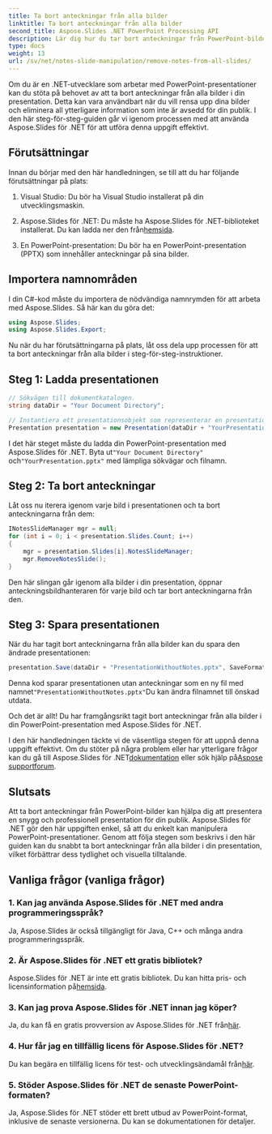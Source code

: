```yaml
---
title: Ta bort anteckningar från alla bilder
linktitle: Ta bort anteckningar från alla bilder
second_title: Aspose.Slides .NET PowerPoint Processing API
description: Lär dig hur du tar bort anteckningar från PowerPoint-bilder med Aspose.Slides för .NET. Gör dina presentationer renare och mer professionella.
type: docs
weight: 13
url: /sv/net/notes-slide-manipulation/remove-notes-from-all-slides/
---
```


Om du är en .NET-utvecklare som arbetar med PowerPoint-presentationer kan du stöta på behovet av att ta bort anteckningar från alla bilder i din presentation. Detta kan vara användbart när du vill rensa upp dina bilder och eliminera all ytterligare information som inte är avsedd för din publik. I den här steg-för-steg-guiden går vi igenom processen med att använda Aspose.Slides för .NET för att utföra denna uppgift effektivt.

## Förutsättningar

Innan du börjar med den här handledningen, se till att du har följande förutsättningar på plats:

1. Visual Studio: Du bör ha Visual Studio installerat på din utvecklingsmaskin.

2.  Aspose.Slides för .NET: Du måste ha Aspose.Slides för .NET-biblioteket installerat. Du kan ladda ner den från[hemsida](https://releases.aspose.com/slides/net/).

3. En PowerPoint-presentation: Du bör ha en PowerPoint-presentation (PPTX) som innehåller anteckningar på sina bilder.

## Importera namnområden

I din C#-kod måste du importera de nödvändiga namnrymden för att arbeta med Aspose.Slides. Så här kan du göra det:

```csharp
using Aspose.Slides;
using Aspose.Slides.Export;
```

Nu när du har förutsättningarna på plats, låt oss dela upp processen för att ta bort anteckningar från alla bilder i steg-för-steg-instruktioner.

## Steg 1: Ladda presentationen

```csharp
// Sökvägen till dokumentkatalogen.
string dataDir = "Your Document Directory";

// Instantiera ett presentationsobjekt som representerar en presentationsfil
Presentation presentation = new Presentation(dataDir + "YourPresentation.pptx");
```

 I det här steget måste du ladda din PowerPoint-presentation med Aspose.Slides för .NET. Byta ut`"Your Document Directory"` och`"YourPresentation.pptx"` med lämpliga sökvägar och filnamn.

## Steg 2: Ta bort anteckningar

Låt oss nu iterera igenom varje bild i presentationen och ta bort anteckningarna från dem:

```csharp
INotesSlideManager mgr = null;
for (int i = 0; i < presentation.Slides.Count; i++)
{
    mgr = presentation.Slides[i].NotesSlideManager;
    mgr.RemoveNotesSlide();
}
```

Den här slingan går igenom alla bilder i din presentation, öppnar anteckningsbildhanteraren för varje bild och tar bort anteckningarna från den.

## Steg 3: Spara presentationen

När du har tagit bort anteckningarna från alla bilder kan du spara den ändrade presentationen:

```csharp
presentation.Save(dataDir + "PresentationWithoutNotes.pptx", SaveFormat.Pptx);
```

 Denna kod sparar presentationen utan anteckningar som en ny fil med namnet`"PresentationWithoutNotes.pptx"`Du kan ändra filnamnet till önskad utdata.

Och det är allt! Du har framgångsrikt tagit bort anteckningar från alla bilder i din PowerPoint-presentation med Aspose.Slides för .NET.

 I den här handledningen täckte vi de väsentliga stegen för att uppnå denna uppgift effektivt. Om du stöter på några problem eller har ytterligare frågor kan du gå till Aspose.Slides för .NET[dokumentation](https://reference.aspose.com/slides/net/) eller sök hjälp på[Aspose supportforum](https://forum.aspose.com/).

## Slutsats

Att ta bort anteckningar från PowerPoint-bilder kan hjälpa dig att presentera en snygg och professionell presentation för din publik. Aspose.Slides för .NET gör den här uppgiften enkel, så att du enkelt kan manipulera PowerPoint-presentationer. Genom att följa stegen som beskrivs i den här guiden kan du snabbt ta bort anteckningar från alla bilder i din presentation, vilket förbättrar dess tydlighet och visuella tilltalande.

## Vanliga frågor (vanliga frågor)

### 1. Kan jag använda Aspose.Slides för .NET med andra programmeringsspråk?

Ja, Aspose.Slides är också tillgängligt för Java, C++ och många andra programmeringsspråk.

### 2. Är Aspose.Slides för .NET ett gratis bibliotek?

 Aspose.Slides för .NET är inte ett gratis bibliotek. Du kan hitta pris- och licensinformation på[hemsida](https://purchase.aspose.com/buy).

### 3. Kan jag prova Aspose.Slides för .NET innan jag köper?

 Ja, du kan få en gratis provversion av Aspose.Slides för .NET från[här](https://releases.aspose.com/).

### 4. Hur får jag en tillfällig licens för Aspose.Slides för .NET?

 Du kan begära en tillfällig licens för test- och utvecklingsändamål från[här](https://purchase.aspose.com/temporary-license/).

### 5. Stöder Aspose.Slides för .NET de senaste PowerPoint-formaten?

Ja, Aspose.Slides för .NET stöder ett brett utbud av PowerPoint-format, inklusive de senaste versionerna. Du kan se dokumentationen för detaljer.